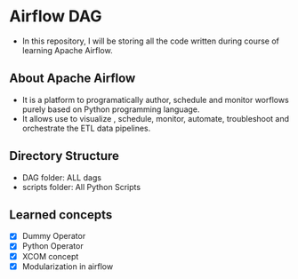 # Airflow DAG
- In this repository, I will be storing all the code written during course of learning Apache Airflow.

## About Apache Airflow
- It is a platform to programatically author, schedule and monitor worflows purely based on Python programming language.
- It allows use to visualize , schedule, monitor, automate, troubleshoot and orchestrate the ETL data pipelines.

## Directory Structure
- DAG folder: ALL dags
- scripts folder: All Python Scripts

## Learned concepts
- [X] Dummy Operator
- [X] Python Operator
- [X] XCOM concept
- [X] Modularization in airflow